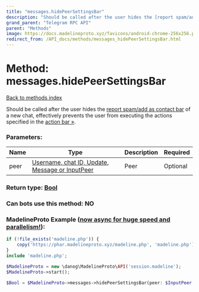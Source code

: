 ```yaml
---
title: "messages.hidePeerSettingsBar"
description: "Should be called after the user hides the [report spam/add as contact bar](https://core.telegram.org/api/action-bar) of a new chat, effectively prevents the user from executing the actions specified in the [action bar »](https://core.telegram.org/api/action-bar)."
grand_parent: "Telegram RPC API"
parent: "Methods"
image: https://docs.madelineproto.xyz/favicons/android-chrome-256x256.png
redirect_from: /API_docs/methods/messages_hidePeerSettingsBar.html
---
```

# Method: messages.hidePeerSettingsBar
[Back to methods index](index.html)



Should be called after the user hides the [report spam/add as contact bar](https://core.telegram.org/api/action-bar) of a new chat, effectively prevents the user from executing the actions specified in the [action bar »](https://core.telegram.org/api/action-bar).

### Parameters:

| Name     |    Type       | Description | Required |
|----------|---------------|-------------|----------|
|peer|[Username, chat ID, Update, Message or InputPeer](/API_docs/types/InputPeer.html) | Peer | Optional|


### Return type: [Bool](/API_docs/types/Bool.html)

### Can bots use this method: **NO**


### MadelineProto Example ([now async for huge speed and parallelism!](https://docs.madelineproto.xyz/docs/ASYNC.html)):


```php
if (!file_exists('madeline.php')) {
    copy('https://phar.madelineproto.xyz/madeline.php', 'madeline.php');
}
include 'madeline.php';

$MadelineProto = new \danog\MadelineProto\API('session.madeline');
$MadelineProto->start();

$Bool = $MadelineProto->messages->hidePeerSettingsBar(peer: $InputPeer, );
```

